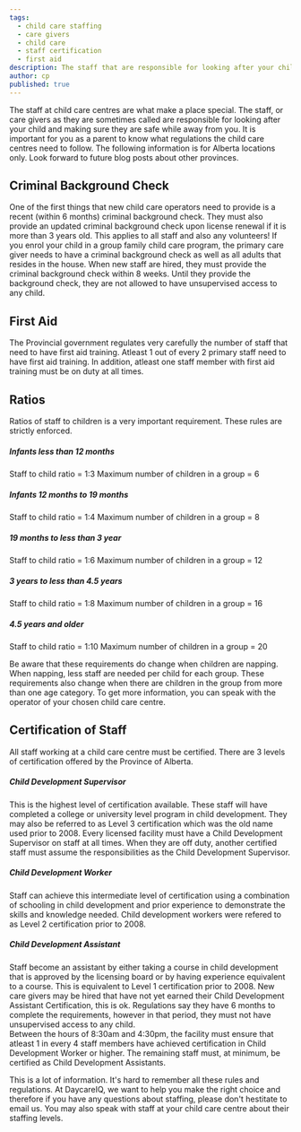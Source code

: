 ```yaml
---
tags:
  - child care staffing
  - care givers
  - child care
  - staff certification
  - first aid
description: The staff that are responsible for looking after your children are such an important part of the centre.  We want to make you aware of the legal requirements that all staff members must follow and adhere to.
author: cp
published: true
---
```


The staff at child care centres are what make a place special.  The staff, or care givers as they are sometimes called are responsible for looking after your child and making sure they are safe while away from you.  It is important for you as a parent to know what regulations the child care centres need to follow.  The following information is for Alberta locations only.  Look forward to future blog posts about other provinces. 

## Criminal Background Check ##
One of the first things that new child care operators need to provide is a recent (within 6 months) criminal background check.  They must also provide an updated criminal background check upon license renewal if it is more than 3 years old.  This applies to all staff and also any volunteers!  If you enrol your child in a group family child care program, the primary care giver needs to have a criminal background check as well as all adults that resides in the house.  When new staff are hired, they must provide the criminal background check within 8 weeks.  Until they provide the background check, they are not allowed to have unsupervised access to any child.  

## First Aid ##
The Provincial government regulates very carefully the number of staff that need to have first aid training.  Atleast 1 out of every 2 primary staff need to have first aid training.  In addition, atleast one staff member with first aid training must be on duty at all times.

## Ratios ##
Ratios of staff to children is a very important requirement.  These rules are strictly enforced.

##### Infants less than 12 months ####
Staff to child ratio = 1:3
Maximum number of children in a group = 6
##### Infants 12 months to 19 months ####
Staff to child ratio = 1:4
Maximum number of children in a group = 8
##### 19 months to less than 3 year ####
Staff to child ratio = 1:6
Maximum number of children in a group = 12
##### 3 years to less than 4.5 years ####
Staff to child ratio = 1:8
Maximum number of children in a group = 16
##### 4.5 years and older ####
Staff to child ratio = 1:10
Maximum number of children in a group = 20

Be aware that these requirements do change when children are napping.  When napping, less staff are needed per child for each group.  These requirements also change when there are children in the group from more than one age category.  To get more information, you can speak with the operator of your chosen child care centre.

## Certification of Staff ##
All staff working at a child care centre must be certified.  There are 3 levels of certification offered by the Province of Alberta.
##### Child Development Supervisor ####
This is the highest level of certification available.  These staff will have completed a college or university level program in child development.  They may also be referred to as Level 3 certification which was the old name used prior to 2008.  Every licensed facility must have a Child Development Supervisor on staff at all times.  When they are off duty, another certified staff must assume the responsibilities as the Child Development Supervisor.
##### Child Development Worker ####
Staff can achieve this intermediate level of certification using a combination of schooling in child development and prior experience to demonstrate the skills and knowledge needed.  Child development workers were refered to as Level 2 certification prior to 2008.
##### Child Development Assistant ####
Staff become an assistant by either taking a course in child development that is approved by the licensing board or by having experience equivalent to a course.  This is equivalent to Level 1 certification prior to 2008.  New care givers may be hired that have not yet earned their Child Development Assistant Certification, this is ok.  Regulations say they have 6 months to complete the requirements, however in that period, they must not have unsupervised access to any child.  
Between the hours of 8:30am and 4:30pm, the facility must ensure that atleast 1 in every 4 staff members have achieved certification in Child Development Worker or higher.  The remaining staff must, at minimum, be certified as Child Development Assistants.

This is a lot of information.  It's hard to remember all these rules and regulations.  At DaycareIQ, we want to help you make the right choice and therefore if you have any questions about staffing, please don't hestitate to email us.  You may also speak with staff at your child care centre about their staffing levels.
